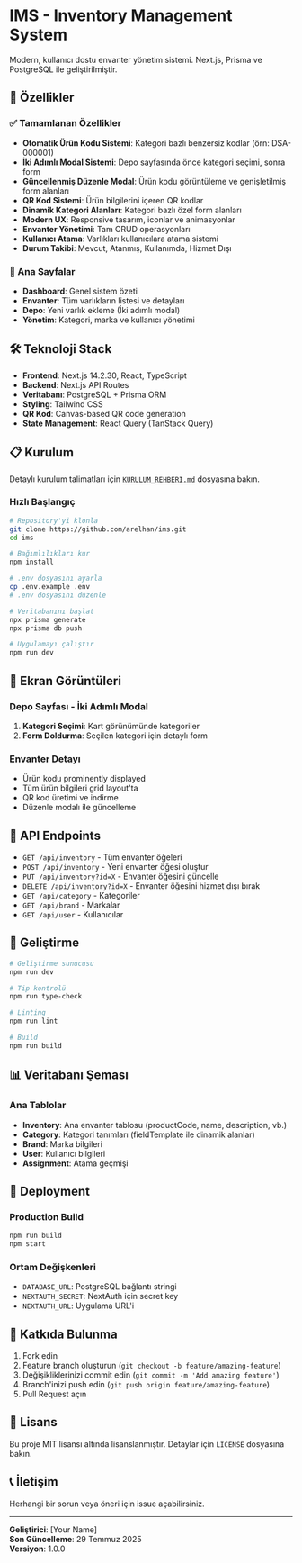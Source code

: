 # IMS - Inventory Management System

Modern, kullanıcı dostu envanter yönetim sistemi. Next.js, Prisma ve PostgreSQL ile geliştirilmiştir.

## 🚀 Özellikler

### ✅ Tamamlanan Özellikler
- **Otomatik Ürün Kodu Sistemi**: Kategori bazlı benzersiz kodlar (örn: DSA-000001)
- **İki Adımlı Modal Sistemi**: Depo sayfasında önce kategori seçimi, sonra form
- **Güncellenmiş Düzenle Modal**: Ürün kodu görüntüleme ve genişletilmiş form alanları
- **QR Kod Sistemi**: Ürün bilgilerini içeren QR kodlar
- **Dinamik Kategori Alanları**: Kategori bazlı özel form alanları
- **Modern UX**: Responsive tasarım, iconlar ve animasyonlar
- **Envanter Yönetimi**: Tam CRUD operasyonları
- **Kullanıcı Atama**: Varlıkları kullanıcılara atama sistemi
- **Durum Takibi**: Mevcut, Atanmış, Kullanımda, Hizmet Dışı

### 🎯 Ana Sayfalar
- **Dashboard**: Genel sistem özeti
- **Envanter**: Tüm varlıkların listesi ve detayları
- **Depo**: Yeni varlık ekleme (İki adımlı modal)
- **Yönetim**: Kategori, marka ve kullanıcı yönetimi

## 🛠️ Teknoloji Stack

- **Frontend**: Next.js 14.2.30, React, TypeScript
- **Backend**: Next.js API Routes
- **Veritabanı**: PostgreSQL + Prisma ORM
- **Styling**: Tailwind CSS
- **QR Kod**: Canvas-based QR code generation
- **State Management**: React Query (TanStack Query)

## 📋 Kurulum

Detaylı kurulum talimatları için [`KURULUM_REHBERI.md`](./KURULUM_REHBERI.md) dosyasına bakın.

### Hızlı Başlangıç

```bash
# Repository'yi klonla
git clone https://github.com/arelhan/ims.git
cd ims

# Bağımlılıkları kur
npm install

# .env dosyasını ayarla
cp .env.example .env
# .env dosyasını düzenle

# Veritabanını başlat
npx prisma generate
npx prisma db push

# Uygulamayı çalıştır
npm run dev
```

## 🎨 Ekran Görüntüleri

### Depo Sayfası - İki Adımlı Modal
1. **Kategori Seçimi**: Kart görünümünde kategoriler
2. **Form Doldurma**: Seçilen kategori için detaylı form

### Envanter Detayı
- Ürün kodu prominently displayed
- Tüm ürün bilgileri grid layout'ta
- QR kod üretimi ve indirme
- Düzenle modalı ile güncelleme

## 📝 API Endpoints

- `GET /api/inventory` - Tüm envanter öğeleri
- `POST /api/inventory` - Yeni envanter öğesi oluştur
- `PUT /api/inventory?id=X` - Envanter öğesini güncelle
- `DELETE /api/inventory?id=X` - Envanter öğesini hizmet dışı bırak
- `GET /api/category` - Kategoriler
- `GET /api/brand` - Markalar
- `GET /api/user` - Kullanıcılar

## 🔧 Geliştirme

```bash
# Geliştirme sunucusu
npm run dev

# Tip kontrolü
npm run type-check

# Linting
npm run lint

# Build
npm run build
```

## 📊 Veritabanı Şeması

### Ana Tablolar
- **Inventory**: Ana envanter tablosu (productCode, name, description, vb.)
- **Category**: Kategori tanımları (fieldTemplate ile dinamik alanlar)
- **Brand**: Marka bilgileri
- **User**: Kullanıcı bilgileri
- **Assignment**: Atama geçmişi

## 🚀 Deployment

### Production Build
```bash
npm run build
npm start
```

### Ortam Değişkenleri
- `DATABASE_URL`: PostgreSQL bağlantı stringi
- `NEXTAUTH_SECRET`: NextAuth için secret key
- `NEXTAUTH_URL`: Uygulama URL'i

## 🤝 Katkıda Bulunma

1. Fork edin
2. Feature branch oluşturun (`git checkout -b feature/amazing-feature`)
3. Değişikliklerinizi commit edin (`git commit -m 'Add amazing feature'`)
4. Branch'inizi push edin (`git push origin feature/amazing-feature`)
5. Pull Request açın

## 📄 Lisans

Bu proje MIT lisansı altında lisanslanmıştır. Detaylar için `LICENSE` dosyasına bakın.

## 📞 İletişim

Herhangi bir sorun veya öneri için issue açabilirsiniz.

---

**Geliştirici**: [Your Name]  
**Son Güncelleme**: 29 Temmuz 2025  
**Versiyon**: 1.0.0
